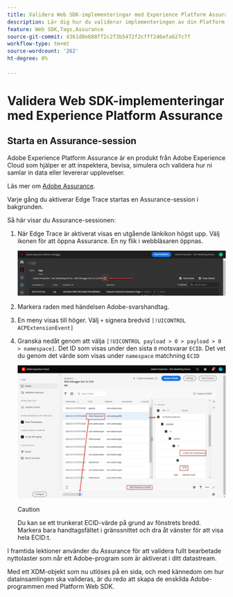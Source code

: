 ```yaml
---
title: Validera Web SDK-implementeringar med Experience Platform Assurance
description: Lär dig hur du validerar implementeringen av din Platform Web SDK med Adobe Experience Platform Assurance. Den här lektionen ingår i självstudiekursen Implementera Adobe Experience Cloud med Web SDK.
feature: Web SDK,Tags,Assurance
source-git-commit: 4361d8e688ff2c2f3b5472f2cfff246efa627c7f
workflow-type: tm+mt
source-wordcount: '262'
ht-degree: 0%

---
```


# Validera Web SDK-implementeringar med Experience Platform Assurance


## Starta en Assurance-session

Adobe Experience Platform Assurance är en produkt från Adobe Experience Cloud som hjälper er att inspektera, bevisa, simulera och validera hur ni samlar in data eller levererar upplevelser.

Läs mer om [Adobe Assurance](https://experienceleague.adobe.com/docs/experience-platform/assurance/home.html?lang=en).

Varje gång du aktiverar Edge Trace startas en Assurance-session i bakgrunden.

Så här visar du Assurance-sessionen:

1. När Edge Trace är aktiverat visas en utgående länkikon högst upp. Välj ikonen för att öppna Assurance. En ny flik i webbläsaren öppnas.

   ![Starta Assurance-session](assets/validate-debugger-start-assurnance.png)

1. Markera raden med händelsen Adobe-svarshandtag.
1. En meny visas till höger. Välj `+` signera bredvid `[!UICONTROL ACPExtensionEvent]`
1. Granska nedåt genom att välja `[!UICONTROL payload > 0 > payload > 0 > namespace]`. Det ID som visas under den sista `0` motsvarar `ECID`. Det vet du genom det värde som visas under `namespace` matchning `ECID`

   ![Verifiera ECID för försäkring](assets/validate-assurance-ecid.png)

   >[!CAUTION]
   >
   >Du kan se ett trunkerat ECID-värde på grund av fönstrets bredd. Markera bara handtagsfältet i gränssnittet och dra åt vänster för att visa hela ECID:t.

I framtida lektioner använder du Assurance för att validera fullt bearbetade nyttolaster som når ett Adobe-program som är aktiverat i ditt datastream.

Med ett XDM-objekt som nu utlöses på en sida, och med kännedom om hur datainsamlingen ska valideras, är du redo att skapa de enskilda Adobe-programmen med Platform Web SDK.